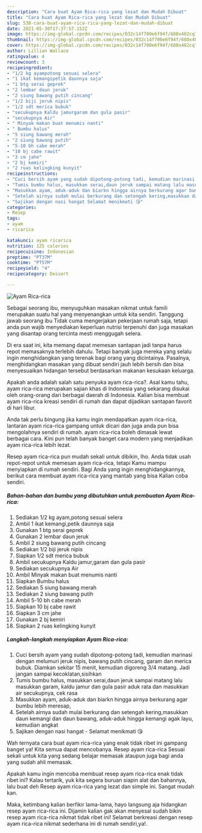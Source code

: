 ```yaml
---
description: "Cara buat Ayam Rica-rica yang lezat dan Mudah Dibuat"
title: "Cara buat Ayam Rica-rica yang lezat dan Mudah Dibuat"
slug: 538-cara-buat-ayam-rica-rica-yang-lezat-dan-mudah-dibuat
date: 2021-05-30T17:37:57.152Z
image: https://img-global.cpcdn.com/recipes/032c14f700e6f94f/680x482cq70/ayam-rica-rica-foto-resep-utama.jpg
thumbnail: https://img-global.cpcdn.com/recipes/032c14f700e6f94f/680x482cq70/ayam-rica-rica-foto-resep-utama.jpg
cover: https://img-global.cpcdn.com/recipes/032c14f700e6f94f/680x482cq70/ayam-rica-rica-foto-resep-utama.jpg
author: Lillian Wallace
ratingvalue: 4
reviewcount: 3
recipeingredient:
- "1/2 kg ayampotong sesuai selera"
- "1 ikat kemangipetik daunnya saja"
- "1 btg serai geprek"
- "2 lembar daun jeruk"
- "2 siung bawang putih cincang"
- "1/2 biji jeruk nipis"
- "1/2 sdt merica bubuk"
- "secukupnya Kaldu jamurgaram dan gula pasir"
- "secukupnya Air"
- " Minyak makan buat menumis nanti"
- " Bumbu halus"
- "5 siung bawang merah"
- "2 siung bawang putih"
- "5-10 bh cabe merah"
- "10 bj cabe rawit"
- "3 cm jahe"
- "2 bj kemiri"
- "2 ruas kelingking kunyit"
recipeinstructions:
- "Cuci bersih ayam yang sudah dipotong-potong tadi, kemudian marinasi dengan melumuri jeruk nipis, bawang putih cincang, garam dan merica bubuk. Diamkan sekitar 15 menit, kemudian digoreng 3/4 matang. Jadi jangan sampai kecoklatan,sisihkan"
- "Tumis bumbu halus, masukkan serai,daun jeruk sampai matang lalu masukkan garam, kaldu jamur dan gula pasir aduk rata dan masukkan air secukupnya, cek rasa"
- "Masukkan ayam, aduk-aduk dan biarkn hingga airnya berkurang agar bumbu lebih meresap,"
- "Setelah airnya sudah mulai berkurang dan setengah kering,masukkan daun kemangi dan daun bawang, aduk-aduk hingga kemangi agak layu, kemudian angkat"
- "Sajikan dengan nasi hangat Selamat menikmati 😘"
categories:
- Resep
tags:
- ayam
- ricarica

katakunci: ayam ricarica 
nutrition: 125 calories
recipecuisine: Indonesian
preptime: "PT37M"
cooktime: "PT57M"
recipeyield: "4"
recipecategory: Dessert

---
```



![Ayam Rica-rica](https://img-global.cpcdn.com/recipes/032c14f700e6f94f/680x482cq70/ayam-rica-rica-foto-resep-utama.jpg)

Sebagai seorang ibu, menyuguhkan masakan nikmat untuk famili merupakan suatu hal yang menyenangkan untuk kita sendiri. Tanggung jawab seorang ibu Tidak cuma mengerjakan pekerjaan rumah saja, tetapi anda pun wajib menyediakan keperluan nutrisi terpenuhi dan juga masakan yang disantap orang tercinta mesti menggugah selera.

Di era  saat ini, kita memang dapat memesan santapan jadi tanpa harus repot memasaknya terlebih dahulu. Tetapi banyak juga mereka yang selalu ingin menghidangkan yang terenak bagi orang yang dicintainya. Pasalnya, menghidangkan masakan yang dibuat sendiri jauh lebih bersih dan bisa menyesuaikan hidangan tersebut berdasarkan makanan kesukaan keluarga. 



Apakah anda adalah salah satu penyuka ayam rica-rica?. Asal kamu tahu, ayam rica-rica merupakan sajian khas di Indonesia yang sekarang disukai oleh orang-orang dari berbagai daerah di Indonesia. Kalian bisa membuat ayam rica-rica kreasi sendiri di rumah dan dapat dijadikan santapan favorit di hari libur.

Anda tak perlu bingung jika kamu ingin mendapatkan ayam rica-rica, lantaran ayam rica-rica gampang untuk dicari dan juga anda pun bisa mengolahnya sendiri di rumah. ayam rica-rica boleh dimasak lewat berbagai cara. Kini pun telah banyak banget cara modern yang menjadikan ayam rica-rica lebih lezat.

Resep ayam rica-rica pun mudah sekali untuk dibikin, lho. Anda tidak usah repot-repot untuk memesan ayam rica-rica, tetapi Kamu mampu menyiapkan di rumah sendiri. Bagi Anda yang ingin menghidangkannya, berikut cara membuat ayam rica-rica yang mantab yang bisa Kalian coba sendiri.

<!--inarticleads1-->

##### Bahan-bahan dan bumbu yang dibutuhkan untuk pembuatan Ayam Rica-rica:

1. Sediakan 1/2 kg ayam,potong sesuai selera
1. Ambil 1 ikat kemangi,petik daunnya saja
1. Gunakan 1 btg serai geprek
1. Gunakan 2 lembar daun jeruk
1. Ambil 2 siung bawang putih cincang
1. Sediakan 1/2 biji jeruk nipis
1. Siapkan 1/2 sdt merica bubuk
1. Ambil secukupnya Kaldu jamur,garam dan gula pasir
1. Sediakan secukupnya Air
1. Ambil  Minyak makan buat menumis nanti
1. Siapkan  Bumbu halus
1. Sediakan 5 siung bawang merah
1. Sediakan 2 siung bawang putih
1. Ambil 5-10 bh cabe merah
1. Siapkan 10 bj cabe rawit
1. Siapkan 3 cm jahe
1. Gunakan 2 bj kemiri
1. Siapkan 2 ruas kelingking kunyit




<!--inarticleads2-->

##### Langkah-langkah menyiapkan Ayam Rica-rica:

1. Cuci bersih ayam yang sudah dipotong-potong tadi, kemudian marinasi dengan melumuri jeruk nipis, bawang putih cincang, garam dan merica bubuk. Diamkan sekitar 15 menit, kemudian digoreng 3/4 matang. Jadi jangan sampai kecoklatan,sisihkan
1. Tumis bumbu halus, masukkan serai,daun jeruk sampai matang lalu masukkan garam, kaldu jamur dan gula pasir aduk rata dan masukkan air secukupnya, cek rasa
1. Masukkan ayam, aduk-aduk dan biarkn hingga airnya berkurang agar bumbu lebih meresap,
1. Setelah airnya sudah mulai berkurang dan setengah kering,masukkan daun kemangi dan daun bawang, aduk-aduk hingga kemangi agak layu, kemudian angkat
1. Sajikan dengan nasi hangat - Selamat menikmati 😘




Wah ternyata cara buat ayam rica-rica yang enak tidak ribet ini gampang banget ya! Kita semua dapat mencobanya. Resep ayam rica-rica Sesuai sekali untuk kita yang sedang belajar memasak ataupun juga bagi anda yang sudah ahli memasak.

Apakah kamu ingin mencoba membuat resep ayam rica-rica enak tidak ribet ini? Kalau tertarik, yuk kita segera buruan siapin alat dan bahannya, lalu buat deh Resep ayam rica-rica yang lezat dan simple ini. Sangat mudah kan. 

Maka, ketimbang kalian berfikir lama-lama, hayo langsung aja hidangkan resep ayam rica-rica ini. Dijamin kalian gak akan menyesal sudah bikin resep ayam rica-rica nikmat tidak ribet ini! Selamat berkreasi dengan resep ayam rica-rica nikmat sederhana ini di rumah sendiri,ya!.

